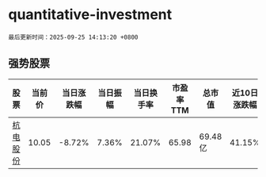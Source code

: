 # quantitative-investment

`最后更新时间：2025-09-25 14:13:20 +0800`

## 强势股票

|股票|当前价|当日涨跌幅|当日振幅|当日换手率|市盈率TTM|总市值|近10日涨跌幅|
|----|----|----|----|----|----|----|----|
|[杭电股份](https://xueqiu.com/S/SH603618)|10.05|-8.72%|7.36%|21.07%|65.98|69.48亿|41.15%|

